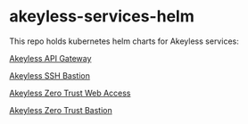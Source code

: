 # akeyless-services-helm

This repo holds kubernetes helm charts for Akeyless services:

[Akeyless API Gateway](https://github.com/akeylesslabs/akeyless-services-helm/tree/main/akeyless-services)

[Akeyless SSH Bastion](https://github.com/akeylesslabs/akeyless-services-helm/tree/main/akeyless-ssh-bastion)

[Akeyless Zero Trust Web Access](https://github.com/akeylesslabs/akeyless-services-helm/tree/main/akeyless-zero-trust-web-access)

[Akeyless Zero Trust Bastion](https://github.com/akeylesslabs/akeyless-services-helm/tree/main/akeyless-zero-trust-bastion)